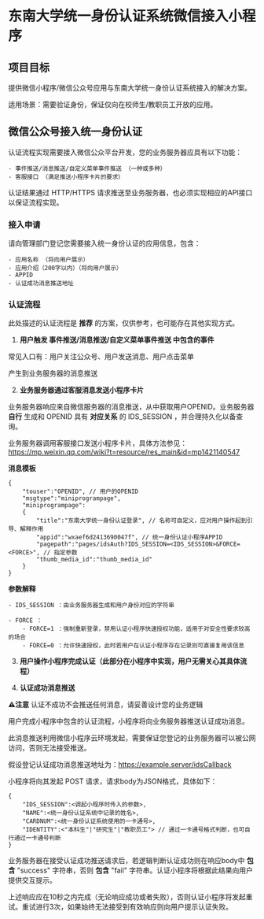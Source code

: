 # 东南大学统一身份认证系统微信接入小程序

## 项目目标

提供微信小程序/微信公众号应用与东南大学统一身份认证系统接入的解决方案。

适用场景：需要验证身份，保证仅向在校师生/教职员工开放的应用。


## 微信公众号接入统一身份认证

认证流程实现需要接入微信公众平台开发，您的业务服务器应具有以下功能：

    - 事件推送/消息推送/自定义菜单事件推送 （一种或多种）
    - 客服接口 （满足推送小程序卡片的要求）

认证结果通过 HTTP/HTTPS 请求推送至业务服务器，也必须实现相应的API接口以保证流程实现。

### 接入申请

请向管理部门登记您需要接入统一身份认证的应用信息，包含：

    - 应用名称 （将向用户展示）
    - 应用介绍（200字以内）（将向用户展示）
    - APPID
    - 认证成功消息推送地址

### 认证流程

此处描述的认证流程是 **推荐** 的方案，仅供参考，也可能存在其他实现方式。

1. **用户触发 事件推送/消息推送/自定义菜单事件推送 中包含的事件**

常见入口有：用户关注公众号、用户发送消息、用户点击菜单

产生到业务服务器的消息推送

2. **业务服务器通过客服消息发送小程序卡片**

业务服务器响应来自微信服务器的消息推送，从中获取用户OPENID。业务服务器 **自行** 生成和 OPENID 具有 **对应关系** 的 IDS_SESSION ，并合理持久化以备查询。

业务服务器调用客服接口发送小程序卡片，具体方法参见：https://mp.weixin.qq.com/wiki?t=resource/res_main&id=mp1421140547

**消息模板**

```
{
    "touser":"OPENID", // 用户的OPENID
    "msgtype":"miniprogrampage",
    "miniprogrampage":
    {
        "title":"东南大学统一身份认证登录", // 名称可自定义，应对用户操作起到引导、解释作用
        "appid":"wxaef6d2413690047f", // 统一身份认证小程序APPID
        "pagepath":"pages/idsAuth?IDS_SESSION=<IDS_SESSION>&FORCE=<FORCE>", // 指定参数
        "thumb_media_id":"thumb_media_id"
    }
}
```

**参数解释**

    - IDS_SESSION ：由业务服务器生成和用户身份对应的字符串

    - FORCE ：
        - FORCE=1 ：强制重新登录，禁用认证小程序快速授权功能，适用于对安全性要求较高的场合
        - FORCE=0 ：允许快速授权，此时若用户在认证小程序存在记录则可直接复用该信息

3. **用户操作小程序完成认证（此部分在小程序中实现，用户无需关心其具体流程）**

4. **认证成功消息推送**

**⚠️注意** 认证不成功不会推送任何消息，请妥善设计您的业务逻辑

用户完成小程序中包含的认证流程，小程序将向业务服务器推送认证成功消息。

此消息推送利用微信小程序云环境发起，需要保证您登记的业务服务器可以被公网访问，否则无法接受推送。

假设登记认证成功消息推送地址为：https://example.server/idsCallback

小程序将向其发起 POST 请求，请求body为JSON格式，具体如下：

```
{
    "IDS_SESSION":<调起小程序时传入的参数>,
    "NAME":<统一身份认证系统中记录的姓名>,
    "CARDNUM":<统一身份认证系统使用的一卡通号>,
    "IDENTITY":<"本科生"|"研究生"|"教职员工"> // 通过一卡通号格式判断，也可自行通过一卡通号判断
}
```

业务服务器在接受认证成功推送请求后，若逻辑判断认证成功则在响应body中 **包含** "success" 字符串，否则 **包含** "fail" 字符串。认证小程序将根据此结果向用户提供交互提示。

上述响应应在10秒之内完成（无论响应成功或者失败），否则认证小程序将发起重试。重试进行3次，如果始终无法接受到有效响应则向用户提示认证失败。


